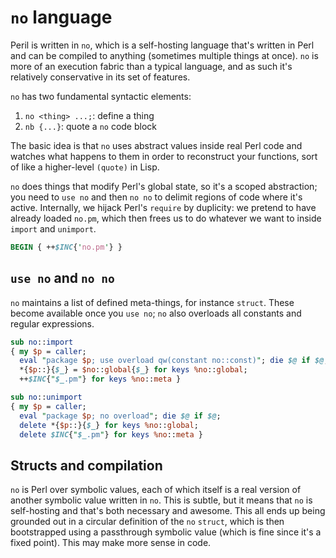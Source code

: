 # `no` language
Peril is written in `no`, which is a self-hosting language that's written in
Perl and can be compiled to anything (sometimes multiple things at once). `no`
is more of an execution fabric than a typical language, and as such it's
relatively conservative in its set of features.

`no` has two fundamental syntactic elements:

1. `no <thing> ...;`: define a thing
2. `nb {...}`: quote a `no` code block

The basic idea is that `no` uses abstract values inside real Perl code and
watches what happens to them in order to reconstruct your functions, sort of
like a higher-level `(quote)` in Lisp.

`no` does things that modify Perl's global state, so it's a scoped abstraction;
you need to `use no` and then `no no` to delimit regions of code where it's
active. Internally, we hijack Perl's `require` by duplicity: we pretend to have
already loaded `no.pm`, which then frees us to do whatever we want to inside
`import` and `unimport`.

```perl
BEGIN { ++$INC{'no.pm'} }
```

## `use no` and `no no`
`no` maintains a list of defined meta-things, for instance `struct`. These
become available once you `use no`; `no` also overloads all constants and
regular expressions.

```perl
sub no::import
{ my $p = caller;
  eval "package $p; use overload qw(constant no::const)"; die $@ if $@;
  *{$p::}{$_} = $no::global{$_} for keys %no::global;
  ++$INC{"$_.pm"} for keys %no::meta }

sub no::unimport
{ my $p = caller;
  eval "package $p; no overload"; die $@ if $@;
  delete *{$p::}{$_} for keys %no::global;
  delete $INC{"$_.pm"} for keys %no::meta }
```

## Structs and compilation
`no` is Perl over symbolic values, each of which itself is a real version of
another symbolic value written in `no`. This is subtle, but it means that `no`
is self-hosting and that's both necessary and awesome. This all ends up being
grounded out in a circular definition of the `no` `struct`, which is then
bootstrapped using a passthrough symbolic value (which is fine since it's a
fixed point). This may make more sense in code.
